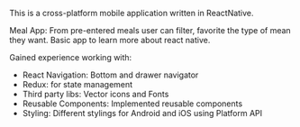 This is a cross-platform mobile application written in ReactNative.

Meal App: From pre-entered meals user can filter, favorite the type of mean they want. Basic app to learn more about react native.

Gained experience working with:

- React Navigation: Bottom and drawer navigator
- Redux: for state management
- Third party libs: Vector icons and Fonts
- Reusable Components: Implemented reusable components
- Styling: Different stylings for Android and iOS using Platform API
